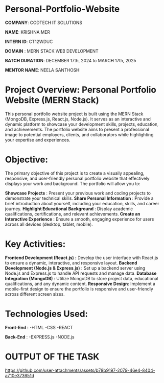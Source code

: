 # Personal-Portfolio-Website

**COMPANY**: CODTECH IT SOLUTIONS 

**NAME**: KRISHNA MER 

**INTERN ID**: CT12WDUC 

**DOMAIN** : MERN STACK WEB DEVELOPMENT  

**BATCH DURATION**: DECEMBER 17th, 2024 to MARCH 17th, 2025  

**MENTOR NAME**: NEELA SANTHOSH  

# Project Overview: Personal Portfolio Website (MERN Stack)
This personal portfolio website project is built using the MERN Stack (MongoDB, Express.js, React.js, Node.js). It serves as an interactive and dynamic platform to showcase your development skills, projects, education, and achievements. The portfolio website aims to present a professional image to potential employers, clients, and collaborators while highlighting your expertise and experiences.

# Objective:
The primary objective of this project is to create a visually appealing, responsive, and user-friendly personal portfolio website that effectively displays your work and background. The portfolio will allow you to:

**Showcase Projects** : Present your previous work and coding projects to demonstrate your technical skills.
**Share Personal Information** : Provide a brief introduction about yourself, including your education, skills, and career journey.
**Highlight Educational Background** : Display academic qualifications, certifications, and relevant achievements.
**Create an Interactive Experience** : Ensure a smooth, engaging experience for users across all devices (desktop, tablet, mobile).

# Key Activities:
**Frontend Development (React.js)** : Develop the user interface with React.js to ensure a dynamic, interactive, and responsive layout.
**Backend Development (Node.js & Express.js)** : Set up a backend server using Node.js and Express.js to handle API requests and manage data.
**Database Integration (MongoDB)** : Utilize MongoDB to store project data, educational qualifications, and any dynamic content.
**Responsive Design**: Implement a mobile-first design to ensure the portfolio is responsive and user-friendly across different screen sizes.
 
# Technologies Used:
**Front-End** :
-HTML
-CSS
-REACT

**Back-End** :
-EXPRESS.js
-NODE.js

# OUTPUT OF THE TASK

https://github.com/user-attachments/assets/b78b9197-2079-46e4-8404-a710e373651d
